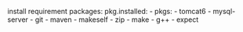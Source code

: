 install requirement packages:
  pkg.installed:
    - pkgs:
      - tomcat6
      - mysql-server
      - git
      - maven
      - makeself
      - zip
      - make
      - g++
      - expect
